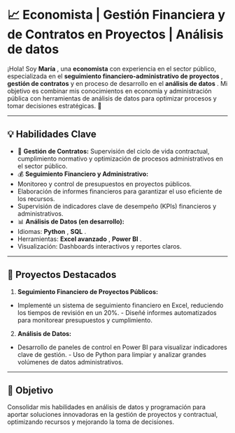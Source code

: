 # 📈 Economista | Gestión Financiera y de Contratos en Proyectos | Análisis de datos

¡Hola! Soy **María** , una **economista** con experiencia en el sector público, especializada en el **seguimiento financiero-administrativo de proyectos** , **gestión de contratos** y en proceso de desarrollo en el **análisis de datos** . Mi objetivo es combinar mis conocimientos en economía y administración pública con herramientas de análisis de datos para optimizar procesos y tomar decisiones estratégicas. 🚀

---

## 💡 **Habilidades Clave**
 - 📜 **Gestión de Contratos:** Supervisión del ciclo de vida contractual, cumplimiento normativo y optimización de procesos administrativos en el sector público.
 - 💰 **Seguimiento Financiero y Administrativo:** 
  - Monitoreo y control de presupuestos en proyectos públicos.
   - Elaboración de informes financieros para garantizar el uso eficiente de los recursos.
   - Supervisión de indicadores clave de desempeño (KPIs) financieros y administrativos.
 - 📊 **Análisis de Datos (en desarrollo):**  
  - Idiomas: **Python** , **SQL** .
   - Herramientas: **Excel avanzado** , **Power BI** .
   - Visualización: Dashboards interactivos y reportes claros.
     
 ---

## 🌟 **Proyectos Destacados**
 1.  **Seguimiento Financiero de Proyectos Públicos:** 
   - Implementé un sistema de seguimiento financiero en Excel, reduciendo los tiempos de revisión en un 20%.
    - Diseñé informes automatizados para monitorear presupuestos y cumplimiento.

2.  **Análisis de Datos:** 
   - Desarrollo de paneles de control en Power BI para visualizar indicadores clave de gestión.
    - Uso de Python para limpiar y analizar grandes volúmenes de datos administrativos.
---

## 🎯 **Objetivo**
Consolidar mis habilidades en análisis de datos y programación para aportar soluciones innovadoras en la gestión de proyectos y contractual, optimizando recursos y mejorando la toma de decisiones.

